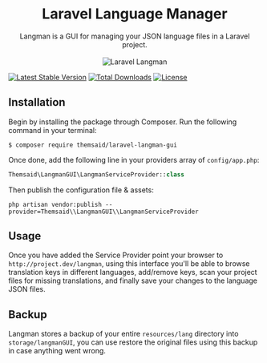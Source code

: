 <h1 align="center">Laravel Language Manager</h1>

<p align="center">
Langman is a GUI for managing your JSON language files in a Laravel project.
<br>
<br>

<img src="https://s14.postimg.org/j99tukfch/Screen_Shot_2017-05-02_at_9.56.49_AM.png" alt="Laravel Langman">

<br>

<a href="https://packagist.org/packages/themsaid/laravel-langman-gui"><img src="https://poser.pugx.org/themsaid/laravel-langman-gui/v/stable.svg" alt="Latest Stable Version"></a>
<a href="https://packagist.org/packages/themsaid/laravel-langman-gui"><img src="https://poser.pugx.org/themsaid/laravel-langman-gui/d/total.svg" alt="Total Downloads"></a>
<a href="https://packagist.org/packages/themsaid/laravel-langman-gui"><img src="https://poser.pugx.org/themsaid/laravel-langman-gui/license.svg" alt="License"></a>

</p>

## Installation

Begin by installing the package through Composer. Run the following command in your terminal:

```
$ composer require themsaid/laravel-langman-gui
```

Once done, add the following line in your providers array of `config/app.php`:

```php
Themsaid\LangmanGUI\LangmanServiceProvider::class
```

Then publish the configuration file & assets:

```
php artisan vendor:publish --provider=Themsaid\\LangmanGUI\\LangmanServiceProvider
```

## Usage

Once you have added the Service Provider point your browser to `http://project.dev/langman`, using this interface you'll be able to
browse translation keys in different languages, add/remove keys, scan your project files for missing translations, and finally save
your changes to the language JSON files.

## Backup

Langman stores a backup of your entire `resources/lang` directory into `storage/langmanGUI`, you can use restore the original files
using this backup in case anything went wrong.